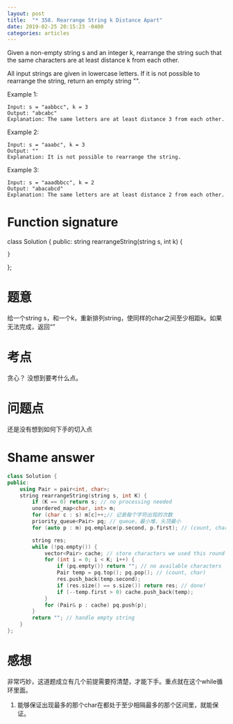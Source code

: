 ```yaml
---
layout: post
title:  "* 358. Rearrange String k Distance Apart"
date: 2019-02-25 20:15:23 -0400
categories: articles
---
```

Given a non-empty string s and an integer k, rearrange the string such that the same characters are at least distance k from each other.

All input strings are given in lowercase letters. If it is not possible to rearrange the string, return an empty string "".

Example 1:
```
Input: s = "aabbcc", k = 3
Output: "abcabc" 
Explanation: The same letters are at least distance 3 from each other.
```
Example 2:
```
Input: s = "aaabc", k = 3
Output: "" 
Explanation: It is not possible to rearrange the string.
```
Example 3:
```
Input: s = "aaadbbcc", k = 2
Output: "abacabcd"
Explanation: The same letters are at least distance 2 from each other.
```
# Function signature
class Solution {
public:
    string rearrangeString(string s, int k) {
        
    }
};

# 题意
给一个string s，和一个k，重新排列string，使同样的char之间至少相距k。如果无法完成，返回“”

# 考点
贪心？
没想到要考什么点。

# 问题点
还是没有想到如何下手的切入点

# Shame answer
```c++
class Solution {
public:
    using Pair = pair<int, char>;
    string rearrangeString(string s, int K) {
        if (K == 0) return s; // no processing needed
        unordered_map<char, int> m;
        for (char c : s) m[c]++;// 记录每个字符出现的次数
        priority_queue<Pair> pq; // queue，最小堆，头顶最小
        for (auto p : m) pq.emplace(p.second, p.first); // (count, char)

        string res;
        while (!pq.empty()) {
            vector<Pair> cache; // store characters we used this round each round, we add K characters to res
            for (int i = 0; i < K; i++) {
                if (pq.empty()) return ""; // no available characters
                Pair temp = pq.top(); pq.pop(); // (count, char)
                res.push_back(temp.second);
                if (res.size() == s.size()) return res; // done!
                if (--temp.first > 0) cache.push_back(temp);
            }
            for (Pair& p : cache) pq.push(p);
        }
        return ""; // handle empty string
    }
};
```

# 感想
非常巧妙，这道题成立有几个前提需要捋清楚，才能下手。重点就在这个while循环里面。
1. 能够保证出现最多的那个char在都处于至少相隔最多的那个区间里，就能保证。
